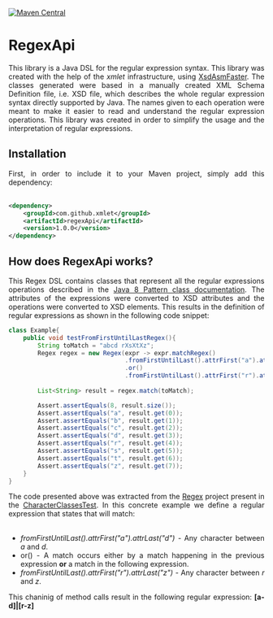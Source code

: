 [![Maven Central](https://img.shields.io/maven-central/v/com.github.xmlet/regexApi.svg?label=Maven%20Central)](https://search.maven.org/search?q=g:%22com.github.xmlet%22%20AND%20a:%22regexApi%22)

# RegexApi

<div align="justify"> 
    This library is a Java DSL for the regular expression syntax. This library was created with the help of the <i>xmlet</i>
    infrastructure, using <a href="https://github.com/xmlet/XsdAsmFaster">XsdAsmFaster</a>. The classes generated were based
    in a manually created XML Schema Definition file, i.e. XSD file, which describes the whole regular expression syntax
    directly supported by Java. The names given to each operation were meant to make it easier to read and understand the
    regular expression operations. This library was created in order to simplify the usage and the interpretation of regular 
    expressions.
</div>

## Installation

<div align="justify"> 
    First, in order to include it to your Maven project, simply add this dependency:
    <br />
    <br />
</div>

```xml
<dependency>
    <groupId>com.github.xmlet</groupId>
    <artifactId>regexApi</artifactId>
    <version>1.0.0</version>
</dependency>
``` 

## How does RegexApi works?

<div align="justify"> 
    This Regex DSL contains classes that represent all the regular expressions operations described in the 
    <a href="https://docs.oracle.com/javase/8/docs/api/java/util/regex/Pattern.html">Java 8 Pattern class documentation</a>.
    The attributes of the expressions were converted to XSD attributes and the operations were converted to XSD elements.
    This results in the definition of regular expressions as shown in the following code snippet:
</div>

```java
class Example{
    public void testFromFirstUntilLastRegex(){
        String toMatch = "abcd rXsXtXz";
        Regex regex = new Regex(expr -> expr.matchRegex()
                                .fromFirstUntilLast().attrFirst("a").attrLast("d")
                                .or()
                                .fromFirstUntilLast().attrFirst("r").attrLast("z"));
        
        List<String> result = regex.match(toMatch);

        Assert.assertEquals(8, result.size());
        Assert.assertEquals("a", result.get(0));
        Assert.assertEquals("b", result.get(1));
        Assert.assertEquals("c", result.get(2));
        Assert.assertEquals("d", result.get(3));
        Assert.assertEquals("r", result.get(4));
        Assert.assertEquals("s", result.get(5));
        Assert.assertEquals("t", result.get(6));
        Assert.assertEquals("z", result.get(7));
    }
}
```

<div align="justify"> 
    The code presented above was extracted from the <a href="https://github.com/xmlet/Regex">Regex</a> 
    project present in the <a href="https://github.com/xmlet/Regex/blob/master/src/test/java/CharacterClassesTest.java">CharacterClassesTest</a>.
    In this concrete example we define a regular expression that states that will match:
    <br />
    <br />
     <ul>
        <li>
            <i>fromFirstUntilLast().attrFirst("a").attrLast("d")</i> - Any character between <i>a</i> and <i>d</i>.
        </li>
        <li>
            or() - A match occurs either by a match happening in the previous expression <b>or</b> a match in the following expression. 
        </li>
        <li>
            <i>fromFirstUntilLast().attrFirst("r").attrLast("z")</i> - Any character between <i>r</i> and <i>z</i>.
        </li>
     </ul>
     This chaninig of method calls result in the following regular expression:
     <b>[a-d]|[r-z]</b>
</div>